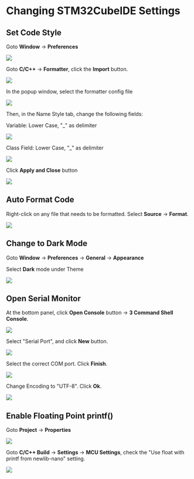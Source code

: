 # Changing STM32CubeIDE Settings

## Set Code Style

Goto **Window** -> **Preferences**

![](<../../.gitbook/assets/image (95).png>)





Goto **C/C++** -> **Formatter**, click the **Import** button.

![](<../../.gitbook/assets/image (91).png>)



In the popup window, select the formatter config file

![](<../../.gitbook/assets/image (134).png>)



Then, in the Name Style tab, change the following fields:



Variable: Lower Case, "\_" as delimiter

![](<../../.gitbook/assets/image (54).png>)



Class Field: Lower Case, "\_" as delimiter

![](<../../.gitbook/assets/image (74).png>)



Click **Apply and Close** button

![](<../../.gitbook/assets/image (92).png>)



## Auto Format Code

Right-click on any file that needs to be formatted. Select **Source** -> **Format**.

![](<../../.gitbook/assets/image (22) (1) (1).png>)



## Change to Dark Mode

Goto **Window** -> **Preferences** -> **General** -> **Appearance**

Select **Dark** mode under Theme

![](<../../.gitbook/assets/image (55).png>)



## Open Serial Monitor

At the bottom panel, click **Open Console** button -> **3 Command Shell Console**.

![](<../../.gitbook/assets/image (64).png>)



Select "Serial Port", and click **New** button.

![](<../../.gitbook/assets/image (35).png>)



Select the correct COM port. Click **Finish**.

![](<../../.gitbook/assets/image (3) (1) (1) (1).png>)



Change Encoding to "UTF-8". Click **Ok**.

![](<../../.gitbook/assets/image (27) (1) (1).png>)



## Enable Floating Point printf()

Goto **Project** -> **Properties**

![](<../../.gitbook/assets/image (66).png>)



Goto **C/C++ Build** -> **Settings** -> **MCU Settings**, check the "Use float with printf from newlib-nano" setting.

![](<../../.gitbook/assets/image (43).png>)

